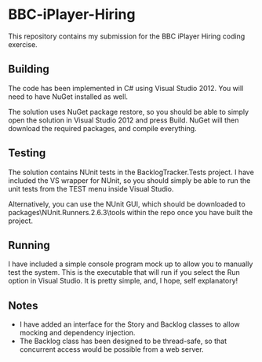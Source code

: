 BBC-iPlayer-Hiring
==================

This repository contains my submission for the BBC iPlayer Hiring coding exercise.

Building
--------
The code has been implemented in C# using Visual Studio 2012. You will need to have NuGet installed as well.

The solution uses NuGet package restore, so you should be able to simply open the solution in Visual Studio 2012 and
press Build. NuGet will then download the required packages, and compile everything.

Testing
-------
The solution contains NUnit tests in the BacklogTracker.Tests project. I have included the VS wrapper for NUnit,
so you should simply be able to run the unit tests from the TEST menu inside Visual Studio.

Alternatively, you can use the NUnit GUI, which should be downloaded to packages\NUnit.Runners.2.6.3\tools within the
repo once you have built the project.

Running
-------
I have included a simple console program mock up to allow you to manually test the system. 
This is the executable that will run if you select the Run option in Visual Studio. It is pretty simple, and, I hope,
self explanatory!

Notes
-----
 * I have added an interface for the Story and Backlog classes to allow mocking and dependency injection.
 * The Backlog class has been designed to be thread-safe, so that concurrent access would be possible from a web server.
